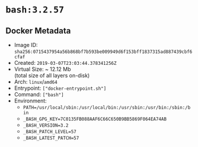 # `bash:3.2.57`

## Docker Metadata

- Image ID: `sha256:0715437954a56b868bf7b593be009949d6f153bff1837315ad887439cbf6cfaf`
- Created: `2019-03-07T23:03:44.378341256Z`
- Virtual Size: ~ 12.12 Mb  
  (total size of all layers on-disk)
- Arch: `linux`/`amd64`
- Entrypoint: `["docker-entrypoint.sh"]`
- Command: `["bash"]`
- Environment:
  - `PATH=/usr/local/sbin:/usr/local/bin:/usr/sbin:/usr/bin:/sbin:/bin`
  - `_BASH_GPG_KEY=7C0135FB088AAF6C66C650B9BB5869F064EA74AB`
  - `_BASH_VERSION=3.2`
  - `_BASH_PATCH_LEVEL=57`
  - `_BASH_LATEST_PATCH=57`
